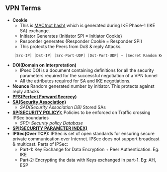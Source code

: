 ## VPN Terms
- **Cookie** 
  - This is [MAC(not hash)](../../Security) which is generated during IKE Phase-1 (IKE SA) exchange. 
  - Initiator Generates {Initiator SPI = Initiator Cookie}
  - Responder generates {Responder Cookie = Responder SPI}
  - This protects the Peers from DoS & reply Attacks.
```c
    [Src-IP] [Dst-IP] [Src-Port-UDP] [Dst-Port-UDP] + [Secret Random Key] --->   | Hash Function |  -->  Cookie or SPI
```    
- **DOI(Domain on Interpretation)** 
  - IPsec DOI is a document containing definitions for all the security parameters required for the successful negotiation of a VPN tunnel
  - All the attributes required for SA and IKE negotiations. 
- **Nounce** Random generated number by initiator. This protects against reply attacks
- **[PFS(Perfect Forward Secrecy)](PFS)** 
- **[SA(Security Association)](Security_Association)**
  - *SAD(Security Association DB)* Stored SAs
- **[SP(SECURITY POLICY):](SP)** Policies to be enforced on Traffic crossing IPSec boundaries
  - *SPD: Security policy Database*
- **[SPI(SECURITY PARAMETER INDEX)](SPI)**
- **IPSec(Over TCP):** IPSec is set of open standards for ensuring secure private communication over Internet. IPSec does not support broadcast & multicast. Parts of IPSec:
  - Part-1: Key Exchange for Data Encryption + Peer Authentication. Eg: IKE
  - Part-2: Encrypting the data with Keys exchanged in part-1. Eg: AH, ESP
